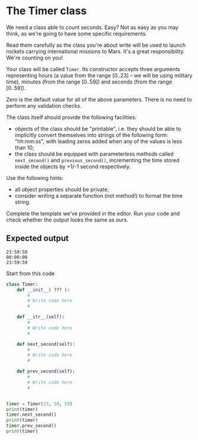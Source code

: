 # The Timer class
We need a class able to count seconds. Easy? Not as easy as you may think, as we're going to have some specific requirements.

Read them carefully as the class you're about write will be used to launch rockets carrying international missions to Mars. It's a great responsibility. We're counting on you!

Your class will be called ```Timer```. Its constructor accepts three arguments representing hours (a value from the range [0..23] – we will be using military time), minutes (from the range [0..59]) and seconds (from the range [0..59]).

Zero is the default value for all of the above parameters. There is no need to perform any validation checks.

The class itself should provide the following facilities:
 - objects of the class should be "printable", i.e. they should be able to implicitly convert themselves into strings of the following form: "hh:mm:ss", with leading zeros added when any of the values is less than 10;
 - the class should be equipped with parameterless methods called ```next_second()``` and ```previous_second()```, incrementing the time stored inside the objects by +1/-1 second respectively.

Use the following hints:
 - all object properties should be private;
 - consider writing a separate function (not method!) to format the time string.

Complete the template we've provided in the editor. Run your code and check whether the output looks the same as ours.

## Expected output

```
23:59:59
00:00:00
23:59:59
```

Start from this code

```python
class Timer:
    def __init__( ??? ):
        #
        # Write code here
        #

    def __str__(self):
        #
        # Write code here
        #

    def next_second(self):
        #
        # Write code here
        #

    def prev_second(self):
        #
        # Write code here
        #


timer = Timer(23, 59, 59)
print(timer)
timer.next_second()
print(timer)
timer.prev_second()
print(timer)
```
